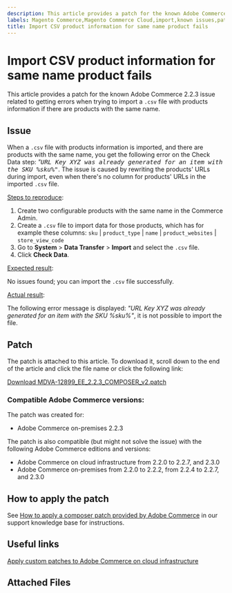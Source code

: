 ```yaml
---
description: This article provides a patch for the known Adobe Commerce 2.2.3 issue related to getting errors when trying to import a `.csv` file with products information if there are products with the same name.
labels: Magento Commerce,Magento Commerce Cloud,import,known issues,patch,troubleshooting,Adobe Commerce,cloud infrastructure,2.2.0,2.2.1,2.2.2,2.2.3,2.2.4,2.2.5,2.2.6,2.2.7,2.3.0
title: Import CSV product information for same name product fails
---
```


# Import CSV product information for same name product fails

This article provides a patch for the known Adobe Commerce 2.2.3 issue related to getting errors when trying to import a `.csv` file with products information if there are products with the same name.

## Issue

When a `.csv` file with products information is imported, and there are products with the same name, you get the following error on the Check Data step: *"<tt>URL Key XYZ was already generated for an item with the SKU %sku%"</tt>*. The issue is caused by rewriting the products' URLs during import, even when there's no column for products' URLs in the imported `.csv` file.

<u>Steps to reproduce</u>:

1. Create two configurable products with the same name in the Commerce Admin.
1. Create a `.csv` file to import data for those products, which has for example these columns: `sku` | `product_type` | `name` | `product_websites` | `store_view_code`
1. Go to **System** > **Data Transfer** > **Import** and select the `.csv` file.
1. Click **Check Data**.

<u>Expected result</u>:

 No issues found; you can import the `.csv` file successfully.

 <u>Actual result</u>:

 The following error message is displayed: *"URL Key XYZ was already generated for an item with the SKU %sku%"*, it is not possible to import the file.

## Patch

The patch is attached to this article. To download it, scroll down to the end of the article and click the file name or click the following link:

 [Download MDVA-12899\_EE\_2.2.3\_COMPOSER\_v2.patch](assets/MDVA-12899_EE_2.2.3_COMPOSER_v2.patch.zip)

### Compatible Adobe Commerce versions:

The patch was created for:

* Adobe Commerce on-premises 2.2.3

The patch is also compatible (but might not solve the issue) with the following Adobe Commerce editions and versions:

* Adobe Commerce on cloud infrastructure from 2.2.0 to 2.2.7, and 2.3.0
* Adobe Commerce on-premises from 2.2.0 to 2.2.2, from 2.2.4 to 2.2.7, and 2.3.0

## How to apply the patch

See [How to apply a composer patch provided by Adobe Commerce](https://support.magento.com/hc/en-us/articles/360028367731) in our support knowledge base for instructions.

## Useful links

 [Apply custom patches to Adobe Commerce on cloud infrastructure](https://devdocs.magento.com/guides/v2.3/cloud/project/project-patch.html)

## Attached Files